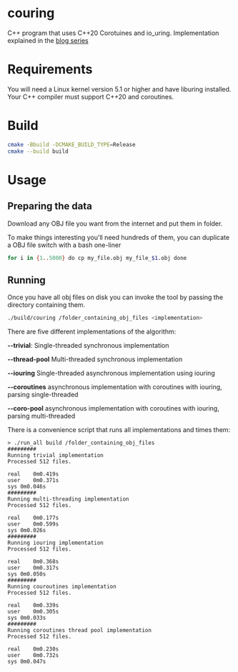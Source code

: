# couring
C++ program that uses C++20 Corotuines and io_uring.
Implementation explained in the [blog series](https://pabloariasal.github.io/2022/11/12/couring-1/)

# Requirements

You will need a Linux kernel version 5.1 or higher and have liburing installed.
Your C++ compiler must support C++20 and coroutines.

# Build
```sh
cmake -Bbuild -DCMAKE_BUILD_TYPE=Release
cmake --build build
```

# Usage

## Preparing the data

Download any OBJ file you want from the internet and put them in folder.

To make things interesting you'll need hundreds of them, you can duplicate a OBJ file switch with a bash one-liner

```sh
for i in {1..5000} do cp my_file.obj my_file_$1.obj done
```
## Running
Once you have all obj files on disk you can invoke the tool by passing the directory containing them.

```sh
./build/couring /folder_containing_obj_files <implementation>
```
There are five different implementations of the algorithm:

**--trivial**:
    Single-threaded synchronous implementation

**--thread-pool**
    Multi-threaded synchronous implementation

**--iouring**
    Single-threaded asynchronous implementation using iouring

**--coroutines**
    asynchronous implementation with coroutines with iouring, parsing single-threaded

**--coro-pool**
    asynchronous implementation with coroutines with iouring, parsing multi-threaded

There is a convenience script that runs all implementations and times them:

```
> ./run_all build /folder_containing_obj_files
#########
Running trivial implementation
Processed 512 files.

real	0m0.419s
user	0m0.371s
sys	0m0.046s
#########
Running multi-threading implementation
Processed 512 files.

real	0m0.177s
user	0m0.599s
sys	0m0.026s
#########
Running iouring implementation
Processed 512 files.

real	0m0.368s
user	0m0.317s
sys	0m0.050s
#########
Running couroutines implementation
Processed 512 files.

real	0m0.339s
user	0m0.305s
sys	0m0.033s
#########
Running coroutines thread pool implementation
Processed 512 files.

real	0m0.230s
user	0m0.732s
sys	0m0.047s
```

